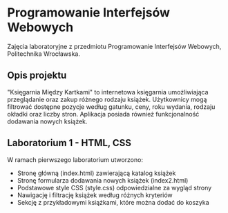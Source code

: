 # Programowanie Interfejsów Webowych
Zajęcia laboratoryjne z przedmiotu Programowanie Interfejsów Webowych, Politechnika Wrocławska.

## Opis projektu

"Księgarnia Między Kartkami" to internetowa księgarnia umożliwiająca przeglądanie oraz zakup różnego rodzaju książek. Użytkownicy mogą filtrować dostępne pozycje według gatunku, ceny, roku wydania, rodzaju okładki oraz liczby stron. Aplikacja posiada również funkcjonalność dodawania nowych książek.

## Laboratorium 1 - HTML, CSS
W ramach pierwszego laboratorium utworzono:
- Stronę główną (index.html) zawierającą katalog książek
- Stronę formularza dodawania nowych książek (index2.html)
- Podstawowe style CSS (style.css) odpowiedzialne za wygląd strony
- Nawigację i filtrację książek według różnych kryteriów
- Sekcję z przykładowymi książkami, które można dodać do koszyka
